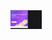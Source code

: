 

<img width="50vw" height="30vh" src="https://github.com/Hiagar11/Bootstrap/blob/First_project/BootstrapPVZ.gif">
